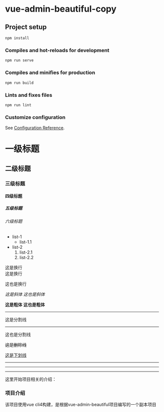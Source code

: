 # vue-admin-beautiful-copy

## Project setup
```
npm install
```

### Compiles and hot-reloads for development
```
npm run serve
```

### Compiles and minifies for production
```
npm run build
```

### Lints and fixes files
```
npm run lint
```

### Customize configuration
See [Configuration Reference](https://cli.vuejs.org/config/).

# 一级标题
## 二级标题
### 三级标题
#### 四级标题
##### 五级标题
###### 六级标题

- list-1
    - list-1.1
- list-2
    1. list-2.1
    2. list-2.2
    
这是换行  
这是换行

这也是换行

_这是斜体_
*这也是斜体*

__这是粗体__
**这也是粗体**
***
这是分割线

---
这也是分割线

~~这是删除线~~

<u>这是下划线</u>

[^这是脚注]: 这是脚注
***
***
***
这里开始项目相关的介绍：
### 项目介绍
  该项目使用vue cli4构建，是根据vue-admin-beautiful项目编写的一个副本项目
